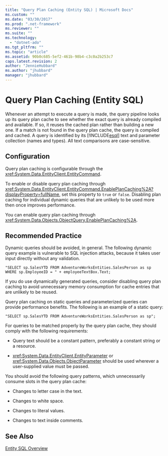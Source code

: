 ```yaml
---
title: "Query Plan Caching (Entity SQL) | Microsoft Docs"
ms.custom: ""
ms.date: "03/30/2017"
ms.prod: ".net-framework"
ms.reviewer: ""
ms.suite: ""
ms.technology: 
  - "dotnet-ado"
ms.tgt_pltfrm: ""
ms.topic: "article"
ms.assetid: 90b0c685-5ef2-461b-98b4-c3c0a2b253c7
caps.latest.revision: 2
author: "JennieHubbard"
ms.author: "jhubbard"
manager: "jhubbard"
---
```

# Query Plan Caching (Entity SQL)
Whenever an attempt to execute a query is made, the query pipeline looks up its query plan cache to see whether the exact query is already compiled and available. If so, it reuses the cached plan rather than building a new one. If a match is not found in the query plan cache, the query is compiled and cached. A query is identified by its [!INCLUDE[esql](../../../../../../includes/esql-md.md)] text and parameter collection (names and types). All text comparisons are case-sensitive.  
  
## Configuration  
 Query plan caching is configurable through the <xref:System.Data.EntityClient.EntityCommand>.  
  
 To enable or disable query plan caching through <xref:System.Data.EntityClient.EntityCommand.EnablePlanCaching%2A?displayProperty=fullName>, set this property to `true` or `false`. Disabling plan caching for individual dynamic queries that are unlikely to be used more then once improves performance.  
  
 You can enable query plan caching through <xref:System.Data.Objects.ObjectQuery.EnablePlanCaching%2A>.  
  
## Recommended Practice  
 Dynamic queries should be avoided, in general. The following dynamic query example is vulnerable to SQL injection attacks, because it takes user input directly without any validation.  
  
 `"SELECT sp.SalesYTD FROM AdventureWorksEntities.SalesPerson as sp WHERE sp.EmployeeID = " + employeeTextBox.Text;`  
  
 If you do use dynamically generated queries, consider disabling query plan caching to avoid unnecessary memory consumption for cache entries that are unlikely to be reused.  
  
 Query plan caching on static queries and parameterized queries can provide performance benefits. The following is an example of a static query:  
  
```  
"SELECT sp.SalesYTD FROM AdventureWorksEntities.SalesPerson as sp";  
```  
  
 For queries to be matched properly by the query plan cache, they should comply with the following requirements:  
  
-   Query text should be a constant pattern, preferably a constant string or a resource.  
  
-   <xref:System.Data.EntityClient.EntityParameter> or <xref:System.Data.Objects.ObjectParameter> should be used wherever a user-supplied value must be passed.  
  
 You should avoid the following query patterns, which unnecessarily consume slots in the query plan cache:  
  
-   Changes to letter case in the text.  
  
-   Changes to white space.  
  
-   Changes to literal values.  
  
-   Changes to text inside comments.  
  
## See Also  
 [Entity SQL Overview](../../../../../../docs/framework/data/adonet/ef/language-reference/entity-sql-overview.md)